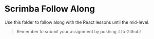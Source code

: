 # Scrimba Follow Along

Use this folder to follow along with the React lessons until the mid-level. 


> Remember to submit your assignment by pushing it to Github!